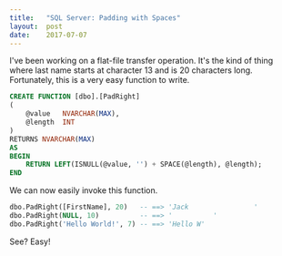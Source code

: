 ```yaml
---
title:   "SQL Server: Padding with Spaces"
layout:  post
date:    2017-07-07
---
```


I've been working on a flat-file transfer operation. It's the kind of thing where last name starts at character 13 and is 20 characters long. Fortunately, this is a very easy function to write.

```sql
CREATE FUNCTION [dbo].[PadRight]
(
    @value   NVARCHAR(MAX),
    @length  INT
)
RETURNS NVARCHAR(MAX)
AS
BEGIN
    RETURN LEFT(ISNULL(@value, '') + SPACE(@length), @length);
END
```

We can now easily invoke this function.

```sql
dbo.PadRight([FirstName], 20)   -- ==> 'Jack                '
dbo.PadRight(NULL, 10)          -- ==> '          '
dbo.PadRight('Hello World!', 7) -- ==> 'Hello W'
```

See? Easy!

